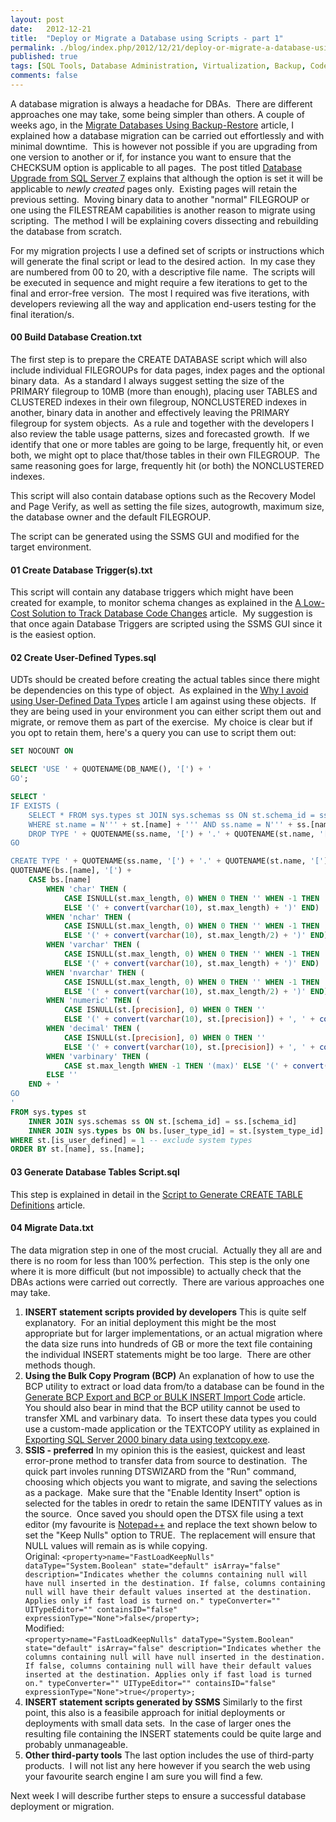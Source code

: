 ```yaml
---
layout: post
date:   2012-12-21
title:  "Deploy or Migrate a Database using Scripts - part 1"
permalink: ./blog/index.php/2012/12/21/deploy-or-migrate-a-database-using-scripts-part-1/
published: true
tags: [SQL Tools, Database Administration, Virtualization, Backup, Code Samples, command-line utilities, Database Documentation, Database Migration, data types, Development, T-SQL Programming, SQL Server Integration Services, SSIS, Storage, Testing, Upgrade]
comments: false
---
```

A database migration is always a headache for DBAs.  There are different approaches one may take, some being simpler than others. A couple of weeks ago, in the [Migrate Databases Using Backup-Restore](./blog/index.php/2012/11/migrate-databases-using-backup-restore/) article, I explained how a database migration can be carried out effortlessly and with minimal downtime.  This is however not possible if you are upgrading from one version to another or if, for instance you want to ensure that the CHECKSUM option is applicable to all pages.  The post titled [Database Upgrade from SQL Server 7](./blog/index.php/2011/02/database-upgrade-from-sql-server-7/) explains that although the option is set it will be applicable to *newly created* pages only.  Existing pages will retain the previous setting.  Moving binary data to another "normal" FILEGROUP or one using the FILESTREAM capabilities is another reason to migrate using scripting.  The method I will be explaining covers dissecting and rebuilding the database from scratch.

For my migration projects I use a defined set of scripts or instructions which will generate the final script or lead to the desired action.  In my case they are numbered from 00 to 20, with a descriptive file name.  The scripts will be executed in sequence and might require a few iterations to get to the final and error-free version.  The most I required was five iterations, with developers reviewing all the way and application end-users testing for the final iteration/s.

#### 00 Build Database Creation.txt ####
The first step is to prepare the CREATE DATABASE script which will also include individual FILEGROUPs for data pages, index pages and the optional binary data.  As a standard I always suggest setting the size of the PRIMARY filegroup to 10MB (more than enough), placing user TABLES and CLUSTERED indexes in their own filegroup, NONCLUSTERED indexes in another, binary data in another and effectively leaving the PRIMARY filegroup for system objects.  As a rule and together with the developers I also review the table usage patterns, sizes and forecasted growth.  If we identify that one or more tables are going to be large, frequently hit, or even both, we might opt to place that/those tables in their own FILEGROUP.  The same reasoning goes for large, frequently hit (or both) the NONCLUSTERED indexes.

This script will also contain database options such as the Recovery Model and Page Verify, as well as setting the file sizes, autogrowth, maximum size, the database owner and the default FILEGROUP.

The script can be generated using the SSMS GUI and modified for the target environment.

#### 01 Create Database Trigger(s).txt ####
This script will contain any database triggers which might have been created for example, to monitor schema changes as explained in the [A Low-Cost Solution to Track Database Code Changes](./blog/index.php/2012/06/a-low-cost-solution-to-track-database-code-changes/) article.  My suggestion is that once again Database Triggers are scripted using the SSMS GUI since it is the easiest option.

#### 02 Create User-Defined Types.sql ####
UDTs should be created before creating the actual tables since there might be dependencies on this type of object.  As explained in the [Why I avoid using User-Defined Data Types](./blog/index.php/2012/09/why-i-avoid-using-user-defined-data-types/) article I am against using these objects.  If they are being used in your environment you can either script them out and migrate, or remove them as part of the exercise.  My choice is clear but if you opt to retain them, here's a query you can use to script them out:
``` sql
SET NOCOUNT ON

SELECT 'USE ' + QUOTENAME(DB_NAME(), '[') + '
GO';

SELECT '
IF EXISTS (
    SELECT * FROM sys.types st JOIN sys.schemas ss ON st.schema_id = ss.schema_id 
    WHERE st.name = N''' + st.[name] + ''' AND ss.name = N''' + ss.[name] + ''')
    DROP TYPE ' + QUOTENAME(ss.name, '[') + '.' + QUOTENAME(st.name, '[') + '
GO

CREATE TYPE ' + QUOTENAME(ss.name, '[') + '.' + QUOTENAME(st.name, '[') + ' FROM ' + 
QUOTENAME(bs.[name], '[') + 
    CASE bs.[name]
        WHEN 'char' THEN (
            CASE ISNULL(st.max_length, 0) WHEN 0 THEN '' WHEN -1 THEN '(MAX)' 
            ELSE '(' + convert(varchar(10), st.max_length) + ')' END)
        WHEN 'nchar' THEN (
            CASE ISNULL(st.max_length, 0) WHEN 0 THEN '' WHEN -1 THEN '(MAX)' 
            ELSE '(' + convert(varchar(10), st.max_length/2) + ')' END)
        WHEN 'varchar' THEN (
            CASE ISNULL(st.max_length, 0) WHEN 0 THEN '' WHEN -1 THEN '(MAX)' 
            ELSE '(' + convert(varchar(10), st.max_length) + ')' END)
        WHEN 'nvarchar' THEN (
            CASE ISNULL(st.max_length, 0) WHEN 0 THEN '' WHEN -1 THEN '(MAX)' 
            ELSE '(' + convert(varchar(10), st.max_length/2) + ')' END)
        WHEN 'numeric' THEN (
            CASE ISNULL(st.[precision], 0) WHEN 0 THEN '' 
            ELSE '(' + convert(varchar(10), st.[precision]) + ', ' + convert(varchar(10), st.[scale]) + ')' END)
        WHEN 'decimal' THEN (
            CASE ISNULL(st.[precision], 0) WHEN 0 THEN '' 
            ELSE '(' + convert(varchar(10), st.[precision]) + ', ' + convert(varchar(10), st.[scale]) + ')' END)
        WHEN 'varbinary' THEN (
            CASE st.max_length WHEN -1 THEN '(max)' ELSE '(' + convert(varchar(10), st.max_length) + ')' END)
        ELSE ''
    END + '
GO
'
FROM sys.types st 
    INNER JOIN sys.schemas ss ON st.[schema_id] = ss.[schema_id]
    INNER JOIN sys.types bs ON bs.[user_type_id] = st.[system_type_id]
WHERE st.[is_user_defined] = 1 -- exclude system types
ORDER BY st.[name], ss.[name];
```

#### 03 Generate Database Tables Script.sql ####
This step is explained in detail in the [Script to Generate CREATE TABLE Definitions](./blog/index.php/2012/04/script-to-generate-create-table-definitions/) article.

#### 04 Migrate Data.txt ####
The data migration step in one of the most crucial.  Actually they all are and there is no room for less than 100% perfection.  This step is the only one where it is more difficult (but not impossible) to actually check that the DBAs actions were carried out correctly.  There are various approaches one may take.

1. **INSERT statement scripts provided by developers**
This is quite self explanatory.  For an initial deployment this might be the most appropriate but for larger implementations, or an actual migration where the data size runs into hundreds of GB or more the text file containing the individual INSERT statements might be too large.  There are other methods though.
2. **Using the Bulk Copy Program (BCP)**
An explanation of how to use the BCP utility to extract or load data from/to a database can be found in the [Generate BCP Export and BCP or BULK INSERT Import Code](./blog/index.php/2011/12/generate-bcp-export-and-bcp-or-bulk-insert-import-code/) article.  You should also bear in mind that the BCP utility cannot be used to transfer XML and varbinary data.  To insert these data types you could use a custom-made application or the TEXTCOPY utility as explained in [Exporting SQL Server 2000 binary data using textcopy.exe](./blog/index.php/2011/05/exporting-sql-server-2000-binary-data-using-textcopy-exe/).
3. **SSIS - preferred**
In my opinion this is the easiest, quickest and least error-prone method to transfer data from source to destination.  The quick part involes running DTSWIZARD from the "Run" command, choosing which objects you want to migrate, and saving the selections as a package.  Make sure that the "Enable Identity Insert" option is selected for the tables in oredr to retain the same IDENTITY values as in the source.  Once saved you should open the DTSX file using a text editor (my favourite is [Notepad++](href="http://notepad-plus-plus.org/) and replace the text shown below to set the "Keep Nulls" option to TRUE.  The replacement will ensure that NULL values will remain as is while copying.<br>
Original: 
        ```
        <property>name="FastLoadKeepNulls" dataType="System.Boolean" state="default" isArray="false" description="Indicates whether the columns containing null will have null inserted in the destination. If false, columns containing null will have their default values inserted at the destination. Applies only if fast load is turned on." typeConverter="" UITypeEditor="" containsID="false" expressionType="None">false</property>;
        ```<br>
Modified: <br>
        ```
        <property>name="FastLoadKeepNulls" dataType="System.Boolean" state="default" isArray="false" description="Indicates whether the columns containing null will have null inserted in the destination. If false, columns containing null will have their default values inserted at the destination. Applies only if fast load is turned on." typeConverter="" UITypeEditor="" containsID="false" expressionType="None">true</property>;
        ```
4. **INSERT statement scripts generated by SSMS**
Similarly to the first point, this also is a feasibile approach for initial deployments or deployments with small data sets.  In the case of larger ones the resulting file containing the INSERT statements could be quite large and probably unmanageable.
5. **Other third-party tools**
The last option includes the use of third-party products.  I will not list any here however if you search the web using your favourite search engine I am sure you will find a few.

Next week I will describe further steps to ensure a successful database deployment or migration.
